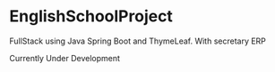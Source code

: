 # EnglishSchoolProject
FullStack using Java Spring Boot and ThymeLeaf. With secretary ERP 

Currently Under Development
